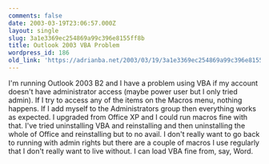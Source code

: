 ```yaml
---
comments: false
date: 2003-03-19T23:06:57.000Z
layout: single
slug: 3a1e3369ec254869a99c396e8155ff8b
title: Outlook 2003 VBA Problem
wordpress_id: 186
old_link: 'https://adrianba.net/2003/03/19/3a1e3369ec254869a99c396e8155ff8b/'
---
```

I'm running Outlook 2003 B2 and I have a problem using VBA if my
account doesn't have administrator access (maybe power user but I
only tried admin). If I try to access any of the items on the
Macros menu, nothing happens. If I add myself to the Administrators
group then everything works as expected. I upgraded from Office XP
and I could run macros fine with that. I've tried uninstalling VBA
and reinstalling and then uninstalling the whole of Office and
reinstalling but to no avail. I don't really want to go back to
running with admin rights but there are a couple of macros I use
regularly that I don't really want to live without. I can load VBA
fine from, say, Word.

